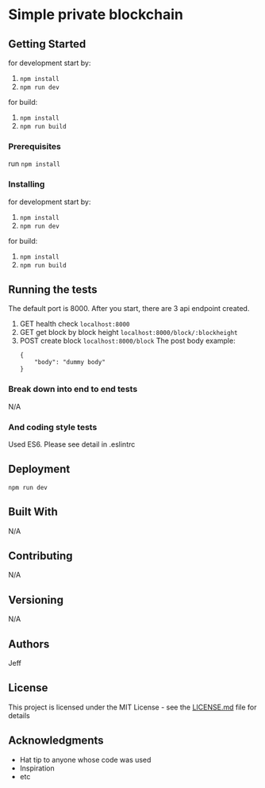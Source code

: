 # Simple private blockchain


## Getting Started

for development start by:
1. `npm install`
2. `npm run dev`

for build:
1. `npm install`
2. `npm run build`


### Prerequisites

run `npm install`

### Installing

for development start by:
1. `npm install`
2. `npm run dev`

for build:
1. `npm install`
2. `npm run build`


## Running the tests

The default port is 8000.
After you start, there are 3 api endpoint created.

1. GET health check `localhost:8000`
2. GET get block by block height `localhost:8000/block/:blockheight`
3. POST create block `localhost:8000/block`
    The post body example:
    ```
    {
        "body": "dummy body"
    }
    ```  

### Break down into end to end tests
N/A

### And coding style tests
Used ES6.
Please see detail in .eslintrc

## Deployment
`npm run dev`

## Built With
N/A

## Contributing
N/A

## Versioning
N/A

## Authors
Jeff

## License

This project is licensed under the MIT License - see the [LICENSE.md](LICENSE.md) file for details

## Acknowledgments

* Hat tip to anyone whose code was used
* Inspiration
* etc
